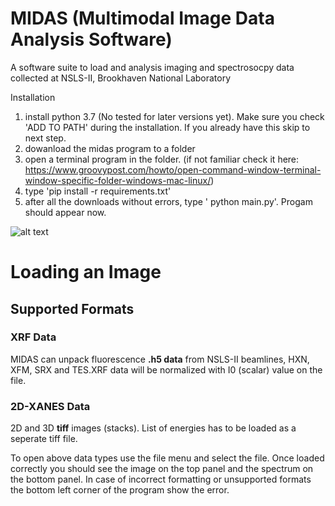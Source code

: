 # MIDAS (Multimodal Image Data Analysis Software)
A software suite to load and analysis imaging and spectrosocpy data collected at NSLS-II, Brookhaven National Laboratory


Installation

1. install python 3.7 (No tested for later versions yet). Make sure you check 'ADD TO PATH' during the installation.
	If you already have this skip to next step.
2. dowanload the midas program to a folder 
3. open a terminal program in the folder. (if not familiar check it here: https://www.groovypost.com/howto/open-command-window-terminal-window-specific-folder-windows-mac-linux/)
4. type 'pip install -r requirements.txt'
5. after all the downloads without errors, type ' python main.py'. Progam should appear now.

![alt text](https://github.com/pattammattel/NSLS-II-MIDAS/blob/main/Midas_view.JPG)

 
 # Loading an Image
 
 ## Supported Formats
 
 ### XRF Data
 
 MIDAS can unpack fluorescence **.h5 data** from NSLS-II beamlines, HXN, XFM, SRX and TES.XRF data will be normalized with I0 (scalar) value on the file. 
 
 ### 2D-XANES Data
 
 2D and 3D **tiff** images (stacks). List of energies has to be loaded as a seperate tiff file.
 
 
To open above data types use the file menu and select the file. Once loaded correctly you should see the image on the top panel and the spectrum on the bottom panel. In case of incorrect formatting or unsupported formats the bottom left corner of the program show the error. 
